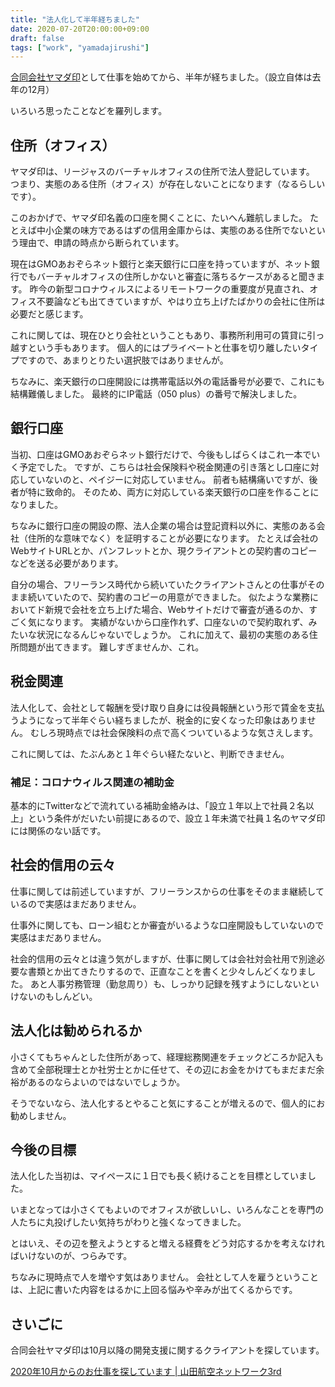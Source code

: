 ```yaml
---
title: "法人化して半年経ちました"
date: 2020-07-20T20:00:00+09:00
draft: false
tags: ["work", "yamadajirushi"]
---
```


[合同会社ヤマダ印](https://yamadajirushi.co.jp)として仕事を始めてから、半年が経ちました。（設立自体は去年の12月）

いろいろ思ったことなどを羅列します。

## 住所（オフィス）

ヤマダ印は、リージャスのバーチャルオフィスの住所で法人登記しています。
つまり、実態のある住所（オフィス）が存在しないことになります（なるらしいです）。

このおかげで、ヤマダ印名義の口座を開くことに、たいへん難航しました。
たとえば中小企業の味方であるはずの信用金庫からは、実態のある住所でないという理由で、申請の時点から断られています。

現在はGMOあおぞらネット銀行と楽天銀行に口座を持っていますが、ネット銀行でもバーチャルオフィスの住所しかないと審査に落ちるケースがあると聞きます。
昨今の新型コロナウィルスによるリモートワークの重要度が見直され、オフィス不要論なども出てきていますが、やはり立ち上げたばかりの会社に住所は必要だと感じます。

これに関しては、現在ひとり会社ということもあり、事務所利用可の賃貸に引っ越すという手もあります。
個人的にはプライベートと仕事を切り離したいタイプですので、あまりとりたい選択肢ではありませんが。

ちなみに、楽天銀行の口座開設には携帯電話以外の電話番号が必要で、これにも結構難儀しました。
最終的にIP電話（050 plus）の番号で解決しました。

## 銀行口座

当初、口座はGMOあおぞらネット銀行だけで、今後もしばらくはこれ一本でいく予定でした。
ですが、こちらは社会保険料や税金関連の引き落とし口座に対応していないのと、ペイジーに対応していません。
前者も結構痛いですが、後者が特に致命的。
そのため、両方に対応している楽天銀行の口座を作ることになりました。

ちなみに銀行口座の開設の際、法人企業の場合は登記資料以外に、実態のある会社（住所的な意味でなく）を証明することが必要になります。
たとえば会社のWebサイトURLとか、パンフレットとか、現クライアントとの契約書のコピーなどを送る必要があります。

自分の場合、フリーランス時代から続いていたクライアントさんとの仕事がそのまま続いていたので、契約書のコピーの用意ができました。
似たような業務においてド新規で会社を立ち上げた場合、Webサイトだけで審査が通るのか、すごく気になります。
実績がないから口座作れず、口座ないので契約取れず、みたいな状況になるんじゃないでしょうか。
これに加えて、最初の実態のある住所問題が出てきます。
難しすぎませんか、これ。

## 税金関連

法人化して、会社として報酬を受け取り自身には役員報酬という形で賃金を支払うようになって半年ぐらい経ちましたが、税金的に安くなった印象はありません。
むしろ現時点では社会保険料の点で高くついているような気さえします。

これに関しては、たぶんあと１年ぐらい経たないと、判断できません。

### 補足：コロナウィルス関連の補助金

基本的にTwitterなどで流れている補助金絡みは、「設立１年以上で社員２名以上」という条件がだいたい前提にあるので、設立１年未満で社員１名のヤマダ印には関係のない話です。

## 社会的信用の云々

仕事に関しては前述していますが、フリーランスからの仕事をそのまま継続しているので実感はまだありません。

仕事外に関しても、ローン組むとか審査がいるような口座開設もしていないので実感はまだありません。

社会的信用の云々とは違う気がしますが、仕事に関しては会社対会社用で別途必要な書類とか出てきたりするので、正直なことを書くと少々しんどくなりました。
あと人事労務管理（勤怠周り）も、しっかり記録を残すようにしないといけないのもしんどい。

## 法人化は勧められるか

小さくてもちゃんとした住所があって、経理総務関連をチェックどころか記入も含めて全部税理士とか社労士とかに任せて、その辺にお金をかけてもまだまだ余裕があるのならよいのではないでしょうか。

そうでないなら、法人化するとやること気にすることが増えるので、個人的にお勧めしません。

## 今後の目標

法人化した当初は、マイペースに１日でも長く続けることを目標としていました。

いまとなっては小さくてもよいのでオフィスが欲しいし、いろんなことを専門の人たちに丸投げしたい気持ちがわりと強くなってきました。

とはいえ、その辺を整えようとすると増える経費をどう対応するかを考えなければいけないのが、つらみです。

ちなみに現時点で人を増やす気はありません。
会社として人を雇うということは、上記に書いた内容をはるかに上回る悩みや辛みが出てくるからです。

## さいごに

合同会社ヤマダ印は10月以降の開発支援に関するクライアントを探しています。

[2020年10月からのお仕事を探しています \| 山田航空ネットワーク3rd](https://yamacraft.github.io/note/next-work-202010/)